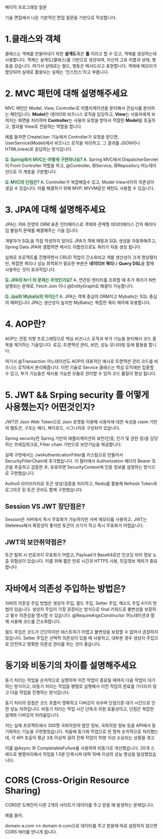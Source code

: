 베이직 프로그래밍 질문

기술 면접에서 나온 기본적인 면접 질문을 기반으로 작성합니다.

# 1.클래스와 객체
클래스는 객체를 만들어내기 위한 **설계도**혹은 **틀** 이라고 할 수 있고, 객체를 생성하는데 사용합니다.
객체는 설계도(클래스)를 기반으로 생성되며, 자신의 고유 이름과 상태, 행동을 갖습니다.
여기서 상태로는 필드, 행동은 메서드라고 표현합니다.
객체에 메모리가 할당되어 실제로 활용되는 실체는 '인스턴스'라고 부릅니다.

# 2. MVC 패턴에 대해 설명해주세요
MVC 패턴은 Model, View, Controller로 어플리케이션을 분리해서 관심사를 분리하는 패턴입니다.
**Model**은 데이터와 비즈니스 로직을 담당하고, **View**는 사용자에게 보여지는 화면을 처리하며
**Controller**는 사용자 요청을 받아서 적절한 **Model**을 호출하고, 결과를 View로 전달하는 역할을 합니다.

예를 들자면 CreateUser 기능에서 Controller가 요청을 받으면, UserService(Model)에서 비즈니스 로직을 처리하고,
그 결과를 JSON이나 HTML(view)로 응답하는 방식입니다.

<span style="background-color:#DCFFE4"> 
Q. Spring에서 MVC는 어떻게 구현하나요? </span>
A. Spring MVC에서 DispatcherServlet이 Front Controller 역할을 하고, 
@Controller, @Service, @Repository 어노테이션으로 각 계층을 구분합니다.


<span style="background-color:#DCFFE4"> Q. MVC의 단점은?</span>
A. Controller가 복잡해질수 있고, Model View사이의 의존성이 생길 수 있습니다.
이를 해결하기 위해 MVP, MVVM같은 패턴도 사용할 수 있습니다.

# 3. JPA에 대해 설명해주세요
JPA는 자바 진영의 ORM 표준 인터페이스로 객체와 관계형 데이터베이스 간의 패러다임 불일치 문제를 해결해주는 기술 입니다.

개발자가 SQL을 직접 작성하지 않아도 JPA가 객체 매핑과 SQL 생성을 자동화해주고,
Spring Data JPA와 결합하면 메서드 이름만으로도 쿼리가 자동 생성 됩니다.

실제로 프로젝트를 진행하면서 CRUD 작업이 간소화되고 개발 생산성이 크게 향상됐지만,
복잡한 쿼리나 성능 최적화가 필요한 부분은 **네이티브 쿼리**나 **Query DSL**을 함께 사용하는 것이 효과적입니다.

<span style="background-color:#DCFFE4"> Q. JPA의 N+1 의 문제는 무엇인가요?</span>
A. 연관된 엔티티를 조회할 때 추가 쿼리가 N번 실행되는 문제로,
Fetch Join 이나 @EntityGraph로 해결이 가능합니다.

<span style="background-color:#DCFFE4"> Q. Jpa와 Mybatis의 차이는?</span>
A. JPA는 객체 중심의 ORM이고 Mybatis는 SQL 중심의 매퍼입니다
JPA는 생산성이 높지만 MyBatis는 복잡한 쿼리 제어에 유용합니다.

# 4. AOP란?
AOP는 관점 지향 프로그래밍으로 핵심 비즈니스 로직과 부가 기능을 분리해서 코드 중복을 제거하는 기술입니다.
로깅, 트랜잭션 관리, 보안, 성능 모니터링 등에 활용을 합니다.

여기서 @Transaction 어노테이션도 AOP의 대표적인 예시로 트랜잭션 관리 코드를 비즈니스 로직에서 분리해줍니다.
이런 기술로 Service 클래스는 핵심 로직에만 집중할 수 있고, 부가 기능들은 재사용 가능한 모듈로 관리할 수 있어 코드 품질이 향상 됩니다.

# 5. JWT && Srping security 를 어떻게 사용했는지? 어떤것인지?

JWT란 Json Web Token으로 Json 포맷을 이용해 사용자에 대한 속성을 claim 기반의 웹토큰, 구조는 헤더, 페이로드, 시그니처로 구성되어 있습니다.

Spring security란 Spring 기반의 애플리케이션의 보안(인증, 인가 및 권한 등)을 담당하는 프레임워크로, Filter chain 기반으로 보안기능을 제공합니다.

실제 구현에서는 JwtAuthenticationFilter를 커스텀으로 만들어서 SecurityFilterChain에 추가했습니다.
이 필터에서 Authorization 헤더의 Bearer 토큰을 추출하고 검증한 후, 유효하면 SecurityContext에 인증 정보를 설정하는 방식으로 구현했습니다.

Autho0 라이브러리로 토큰 생성/검증을 처리하고, Redis를 활용해 Refresh Token과 로그아웃 된 토큰 관리도 함께 구현했습니다.

## Session VS JWT 장단점은?
Session은 서버에서 즉시 무효화가 가능하지만 서버 메모리를 사용하고, JWT는 Steteless해서 확장성이 좋지만 토큰이 크기가 작고 즉시 무효화가 어렵습니다.

## JWT의 보안취약점은?
토큰 탈취 시 만료까지 무효화가 어렵고, Payload가 Base64로만 인코딩 되어 정보 노출 위험성이 있습니다.
이를 위해 짧은 만료 시간과 HTTPS 사용, 민감정보 제외가 중요합니다

# 자바에서 의존성 주입하는 방법은?
자바의 의존성 주입 방법은 생성자 주입, 필드 주입, Setter 주입, 메소드 주입 4가지 방법이 있습니다.
생성자 주입이 가장 권장되는 방식으로 final 키워드로 불변성을 보장하고 필수 의존성을 명시할 수 있습니다.
@RequireArgsConstructor 어노테이션과 함께 사용해 코드를 간소화합니다.

필드 주입은 코드가 간단하지만 테스트하기 어렵고 불변성을 보장할 수 없어서 권장하지 않습니다.
Setter 주입은 선택적 의존성이 있을 때 사용하고, 대부분 경우 생성자 주입으로 안전하고 명확한 의존성 관리를 하는 것이 좋습니다.

# 동기와 비동기의 차이를 설명해주세요
동기 처리는 작업을 순차적으로 실행하여 이전 작업이 종료될 때까지 다음 작업이 대기하는 방식이고,
비동기 처리는 작업을 병렬로 실행해서 이전 작업의 완료를 기다리지 않고 다음 작업을 진행하는 방식입니다.

동기 처리의 장점은 코드 흐름이 명확하고 디버깅이 쉬우며 단점으론 대기 시간으로 인한 성능 저하입니다.
비동기 처리는 작업 시간 단축과 자원 효율성이고, 단점은 복잡한 설계와 디버깅의 어려움입니다.

저는 실제 프로젝트에서 300명 국회의원의 법안 정보, 국회의원 정보 등을 API에서 동기화하는 기능을 구현했었습니다.
처음에 동기화 작업으로 한 명씩 순차적으로 처리했는데, 각 API 호출이 평균 3초 이상씩 걸려 전체 작업이 10분 이상 소요되는 상황을 겪고

이를 @Async 와 CompletableFufure를 사용하여 비동기로 개선했습니다.
20개 스레드로 병렬처리해서 작업을 1.5분 단축시켜 대략 10배 이상의 성능 향상을 달성했었습니다.

# CORS (Cross-Origin Resource Sharing)
CORS란 도메인이 다른 2개의 사이트가 데이터를 주고 받을 때 발생하는 문제입니다.

예를 들어,

domain-a.com <-> domain-b.com으로 데이터를 주고 받을때 따로 설정하지 않으면 CORS 에러를 만나게 됩니다.
